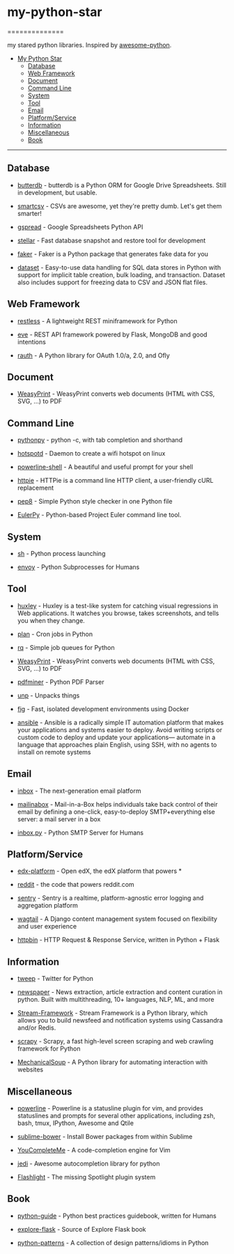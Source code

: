 # my-python-star
==============

my stared python libraries. Inspired by [awesome-python](https://github.com/vinta/awesome-python).

- [My Python Star](#my-python-star)
    - [Database](#database)
    - [Web Framework](#web-framework)
    - [Document](#document)
    - [Command Line](#command-line)
    - [System](#system)
    - [Tool](#tool)
    - [Email](#email)
    - [Platform/Service](#platformservice)
    - [Information](#information)
    - [Miscellaneous](#miscellaneous) 
    - [Book](#book)

---

## Database

* [butterdb](https://github.com/Widdershin/butterdb) - butterdb is a Python ORM for Google Drive Spreadsheets. Still in development, but usable.
* [smartcsv](https://github.com/santiagobasulto/smartcsv) - CSVs are awesome, yet they're pretty dumb. Let's get them smarter!

* [gspread](https://github.com/burnash/gspread) - Google Spreadsheets Python API

* [stellar](https://github.com/fastmonkeys/stellar) - Fast database snapshot and restore tool for development

* [faker](https://github.com/joke2k/faker) - Faker is a Python package that generates fake data for you

* [dataset](https://github.com/pudo/dataset) - Easy-to-use data handling for SQL data stores in Python with support for implicit table creation, bulk loading, and transaction. Dataset also includes support for freezing data to CSV and JSON flat files.

## Web Framework

* [restless](https://github.com/toastdriven/restless) - A lightweight REST miniframework for Python

* [eve](https://github.com/nicolaiarocci/eve) - REST API framework powered by Flask, MongoDB and good intentions

* [rauth](https://github.com/litl/rauth) - A Python library for OAuth 1.0/a, 2.0, and Ofly 


 
## Document

* [WeasyPrint](https://github.com/Kozea/WeasyPrint) - WeasyPrint converts web documents (HTML with CSS, SVG, …) to PDF 

## Command Line
* [pythonpy](https://github.com/Russell91/pythonpy) - python -c, with tab completion and shorthand

* [hotspotd](https://github.com/prahladyeri/hotspotd) - Daemon to create a wifi hotspot on linux

* [powerline-shell](https://github.com/milkbikis/powerline-shell) - A beautiful and useful prompt for your shell

* [httpie](https://github.com/jakubroztocil/httpie) - HTTPie is a command line HTTP client, a user-friendly cURL replacement

* [pep8](https://github.com/jcrocholl/pep8) - Simple Python style checker in one Python file

* [EulerPy](https://github.com/iKevinY/EulerPy) - Python-based Project Euler command line tool.

## System

* [sh](https://github.com/amoffat/sh) - Python process launching

* [envoy](https://github.com/kennethreitz/envoy) - Python Subprocesses for Humans 

## Tool

* [huxley](https://github.com/facebook/huxley) - Huxley is a test-like system for catching visual regressions in Web applications. It watches you browse, takes screenshots, and tells you when they change.

* [plan](https://github.com/fengsp/plan) - Cron jobs in Python 

* [rq](https://github.com/nvie/rq) - Simple job queues for Python  

* [WeasyPrint](https://github.com/Kozea/WeasyPrint) - WeasyPrint converts web documents (HTML with CSS, SVG, …) to PDF 

* [pdfminer](https://github.com/euske/pdfminer) - Python PDF Parser

* [unp](https://github.com/mitsuhiko/unp) - Unpacks things 

* [fig](https://github.com/docker/fig) - Fast, isolated development environments using Docker  

* [ansible](https://github.com/ansible/ansible) - Ansible is a radically simple IT automation platform that makes your applications and systems easier to deploy. Avoid writing scripts or custom code to deploy and update your applications— automate in a language that approaches plain English, using SSH, with no agents to install on remote systems  


## Email
* [inbox](https://github.com/inboxapp/inbox) - The next-generation email platform

* [mailinabox](https://github.com/mail-in-a-box/mailinabox) - Mail-in-a-Box helps individuals take back control of their email by defining a one-click, easy-to-deploy SMTP+everything else server: a mail server in a box

* [inbox.py](https://github.com/kennethreitz/inbox.py) - Python SMTP Server for Humans 

## Platform/Service

* [edx-platform](https://github.com/edx/edx-platform) - Open edX, the edX platform that powers * 

* [reddit](https://github.com/reddit/reddit) - the code that powers reddit.com 

* [sentry](https://github.com/getsentry/sentry) - Sentry is a realtime, platform-agnostic error logging and aggregation platform

* [wagtail](https://github.com/torchbox/wagtail) - A Django content management system focused on flexibility and user experience

* [httpbin](https://github.com/kennethreitz/httpbin) - HTTP Request & Response Service, written in Python + Flask

## Information
* [tweep](https://github.com/tweepy/tweepy) - Twitter for Python 

* [newspaper](https://github.com/codelucas/newspaper) - News extraction, article extraction and content curation in python. Built with multithreading, 10+ languages, NLP, ML, and more

* [Stream-Framework](https://github.com/tschellenbach/Stream-Framework) - Stream Framework is a Python library, which allows you to build newsfeed and notification systems using Cassandra and/or Redis. 

* [scrapy](https://github.com/scrapy/scrapy) - Scrapy, a fast high-level screen scraping and web crawling framework for Python

* [MechanicalSoup](https://github.com/hickford/MechanicalSoup) - A Python library for automating interaction with websites

## Miscellaneous

* [powerline](https://github.com/Lokaltog/powerline) - Powerline is a statusline plugin for vim, and provides statuslines and prompts for several other applications, including zsh, bash, tmux, IPython, Awesome and Qtile

* [sublime-bower](https://github.com/benschwarz/sublime-bower) - Install Bower packages from within Sublime

* [YouCompleteMe](https://github.com/Valloric/YouCompleteMe) - A code-completion engine for Vim

* [jedi](https://github.com/davidhalter/jedi) - Awesome autocompletion library for python

* [Flashlight](https://github.com/nate-parrott/Flashlight) - The missing Spotlight plugin system



## Book

* [python-guide](https://github.com/kennethreitz/python-guide) - Python best practices guidebook, written for Humans 

* [explore-flask](https://github.com/rpicard/explore-flask) - Source of Explore Flask book

* [python-patterns](https://github.com/faif/python-patterns) - A collection of design patterns/idioms in Python
